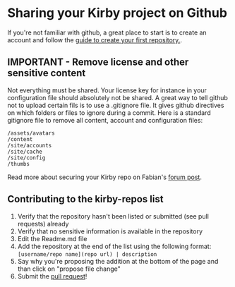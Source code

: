 # Sharing your Kirby project on Github 
If you're not familiar with github, a great place to start is to create an account and follow the [guide to create your first repository.](https://help.github.com/articles/create-a-repo/). 

## IMPORTANT - Remove license and other sensitive content
Not everything must be shared. Your license key for instance in your configuration file should absolutely not be shared. A great way to tell github not to upload certain fils is to use a .gitignore file. It gives github directives on which folders or files to ignore during a commit. Here is a standard gitignore file to remove all content, account and configuration files:
```
/assets/avatars
/content
/site/accounts
/site/cache
/site/config
/thumbs
```

Read more about securing your Kirby repo on Fabian's [forum post](https://forum.getkirby.com/t/github-repo-security-advice/4157?u=thiousi). 

## Contributing to the kirby-repos list 
1. Verify that the repository hasn't been listed or submitted (see pull requests) already 
2. Verify that no sensitive information is available in the repository 
3. Edit the Readme.md file
4. Add the repository at the end of the list using the following format: `[username/repo name](repo url) | description`
5. Say why you're proposing the addition at the bottom of the page and than click on "propose file change" 
6. Submit the [pull request](https://help.github.com/articles/using-pull-requests/)! 
